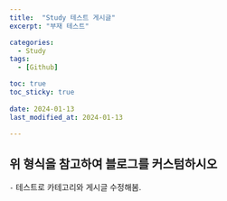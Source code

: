 ```yaml
---
title:  "Study 테스트 게시글" 
excerpt: "부재 테스트"

categories:
  - Study
tags:
  - [Github]

toc: true
toc_sticky: true
 
date: 2024-01-13
last_modified_at: 2024-01-13

---
```



## 위 형식을 참고하여 블로그를 커스텀하시오

`-` 테스트로 카테고리와 게시글 수정해봄.



